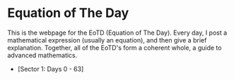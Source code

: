 # Equation of The Day

This is the webpage for the EoTD (Equation of The Day). Every day, I post a mathematical expression (usually an equation), and then give a brief explanation. Together, all of the EoTD's form a coherent whole, a guide to advanced mathematics.

- [Sector 1: Days 0 - 63]
